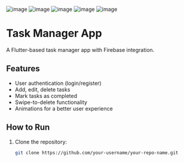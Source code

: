 ![image](https://github.com/user-attachments/assets/cc3b76e0-846e-4734-a117-008783916741)  ![image](https://github.com/user-attachments/assets/86f949eb-0833-4933-9772-3ede08a002cf) ![image](https://github.com/user-attachments/assets/cd1725d5-9ca3-4efa-a78c-2380a2b49c67) ![image](https://github.com/user-attachments/assets/c43febef-7194-42b9-8640-e2f6ab212a01)  ![image](https://github.com/user-attachments/assets/ac45de50-eb51-41b2-9096-cfb208190710)





# Task Manager App

A Flutter-based task manager app with Firebase integration.

## Features
- User authentication (login/register)
- Add, edit, delete tasks
- Mark tasks as completed
- Swipe-to-delete functionality
- Animations for a better user experience

## How to Run
1. Clone the repository:
   ```bash
   git clone https://github.com/your-username/your-repo-name.git
